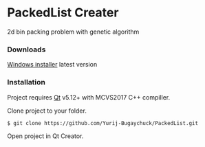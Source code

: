 # PackedList Creater

2d bin packing problem with genetic algorithm

### Downloads
[Windows installer](https://drive.google.com/file/d/1LxgendnjAw56zoulc4ChjjDuOkDRkRJa/view?usp=sharing) latest version
### Installation

Project requires [Qt](https://www.qt.io/) v5.12+ with MCVS2017 C++ compiller.

Clone project to your folder.

```sh
$ git clone https://github.com/Yurij-Bugaychuck/PackedList.git
```

Open project in Qt Creator.
